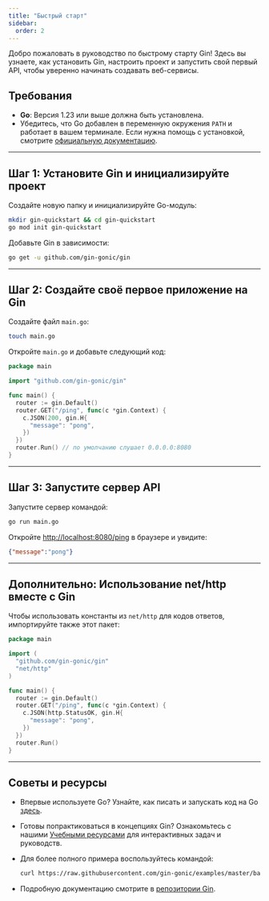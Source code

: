 ```yaml
---
title: "Быстрый старт"
sidebar:
  order: 2
---
```


Добро пожаловать в руководство по быстрому старту Gin! Здесь вы узнаете, как установить Gin, настроить проект и запустить свой первый API, чтобы уверенно начинать создавать веб-сервисы.

## Требования

- **Go**: Версия 1.23 или выше должна быть установлена.
- Убедитесь, что Go добавлен в переменную окружения `PATH` и работает в вашем терминале. Если нужна помощь с установкой, смотрите [официальную документацию](https://golang.org/doc/install).

---

## Шаг 1: Установите Gin и инициализируйте проект

Создайте новую папку и инициализируйте Go-модуль:

```sh
mkdir gin-quickstart && cd gin-quickstart
go mod init gin-quickstart
```

Добавьте Gin в зависимости:

```sh
go get -u github.com/gin-gonic/gin
```

---

## Шаг 2: Создайте своё первое приложение на Gin

Создайте файл `main.go`:

```sh
touch main.go
```

Откройте `main.go` и добавьте следующий код:

```go
package main

import "github.com/gin-gonic/gin"

func main() {
  router := gin.Default()
  router.GET("/ping", func(c *gin.Context) {
    c.JSON(200, gin.H{
      "message": "pong",
    })
  })
  router.Run() // по умолчанию слушает 0.0.0.0:8080
}
```

---

## Шаг 3: Запустите сервер API

Запустите сервер командой:

```sh
go run main.go
```

Откройте [http://localhost:8080/ping](http://localhost:8080/ping) в браузере и увидите:

```json
{"message":"pong"}
```

---

## Дополнительно: Использование net/http вместе с Gin

Чтобы использовать константы из `net/http` для кодов ответов, импортируйте также этот пакет:

```go
package main

import (
  "github.com/gin-gonic/gin"
  "net/http"
)

func main() {
  router := gin.Default()
  router.GET("/ping", func(c *gin.Context) {
    c.JSON(http.StatusOK, gin.H{
      "message": "pong",
    })
  })
  router.Run()
}
```

---

## Советы и ресурсы

- Впервые используете Go? Узнайте, как писать и запускать код на Go [здесь](https://golang.org/doc/code.html).
- Готовы попрактиковаться в концепциях Gin? Ознакомьтесь с нашими [Учебными ресурсами](../learning-resources) для интерактивных задач и руководств.
- Для более полного примера воспользуйтесь командой:

  ```sh
  curl https://raw.githubusercontent.com/gin-gonic/examples/master/basic/main.go > main.go
  ```

- Подробную документацию смотрите в [репозитории Gin](https://github.com/gin-gonic/gin/blob/master/docs/doc.md).
